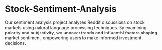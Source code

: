# Stock-Sentiment-Analysis
 Our sentiment analysis project analyzes Reddit discussions on stock markets using natural language processing techniques. By examining polarity and subjectivity, we uncover trends and influential factors shaping market sentiment, empowering users to make informed investment decisions. 
